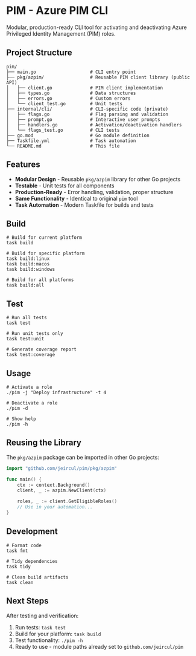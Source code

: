 # PIM - Azure PIM CLI

Modular, production-ready CLI tool for activating and deactivating Azure Privileged Identity Management (PIM) roles.

## Project Structure

```shell
pim/
├── main.go                    # CLI entry point
├── pkg/azpim/                 # Reusable PIM client library (public API)
│   ├── client.go              # PIM client implementation
│   ├── types.go               # Data structures
│   ├── errors.go              # Custom errors
│   └── client_test.go         # Unit tests
├── internal/cli/              # CLI-specific code (private)
│   ├── flags.go               # Flag parsing and validation
│   ├── prompt.go              # Interactive user prompts
│   ├── handlers.go            # Activation/deactivation handlers
│   └── flags_test.go          # CLI tests
├── go.mod                     # Go module definition
├── Taskfile.yml               # Task automation
└── README.md                  # This file
```

## Features

- **Modular Design** - Reusable `pkg/azpim` library for other Go projects
- **Testable** - Unit tests for all components
- **Production-Ready** - Error handling, validation, proper structure
- **Same Functionality** - Identical to original `pim` tool
- **Task Automation** - Modern Taskfile for builds and tests

## Build

```shell
# Build for current platform
task build

# Build for specific platform
task build:linux
task build:macos
task build:windows

# Build for all platforms
task build:all
```

## Test

```shell
# Run all tests
task test

# Run unit tests only
task test:unit

# Generate coverage report
task test:coverage
```

## Usage

```shell
# Activate a role
./pim -j "Deploy infrastructure" -t 4

# Deactivate a role
./pim -d

# Show help
./pim -h
```

## Reusing the Library

The `pkg/azpim` package can be imported in other Go projects:

```go
import "github.com/jeircul/pim/pkg/azpim"

func main() {
    ctx := context.Background()
    client, _ := azpim.NewClient(ctx)

    roles, _ := client.GetEligibleRoles()
    // Use in your automation...
}
```

## Development

```shell
# Format code
task fmt

# Tidy dependencies
task tidy

# Clean build artifacts
task clean
```

## Next Steps

After testing and verification:

1. Run tests: `task test`
2. Build for your platform: `task build`
3. Test functionality: `./pim -h`
4. Ready to use - module paths already set to `github.com/jeircul/pim`
